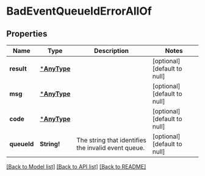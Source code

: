 # BadEventQueueIdErrorAllOf

## Properties
Name | Type | Description | Notes
------------ | ------------- | ------------- | -------------
**result** | [***AnyType**](.md) |  | [optional] [default to null]
**msg** | [***AnyType**](.md) |  | [optional] [default to null]
**code** | [***AnyType**](.md) |  | [optional] [default to null]
**queueId** | **String!** | The string that identifies the invalid event queue.  | [optional] [default to null]

[[Back to Model list]](../README.md#documentation-for-models) [[Back to API list]](../README.md#documentation-for-api-endpoints) [[Back to README]](../README.md)


